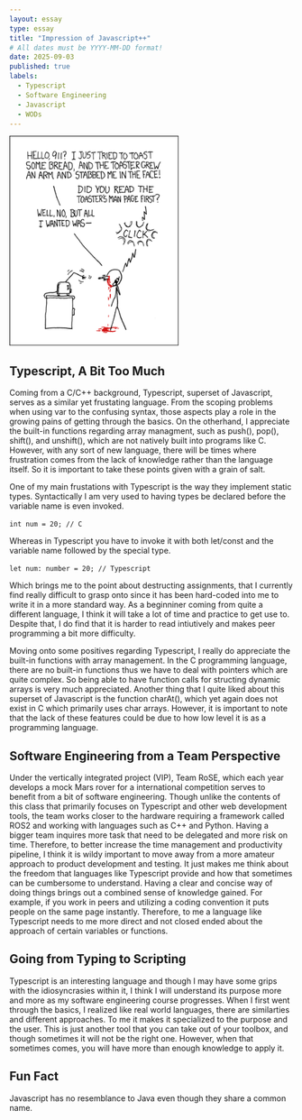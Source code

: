 ```yaml
---
layout: essay
type: essay
title: "Impression of Javascript++"
# All dates must be YYYY-MM-DD format!
date: 2025-09-03
published: true
labels:
  - Typescript
  - Software Engineering
  - Javascript
  - WODs
---
```


<img width="300px" class="rounded float-start pe-4" src="../img/smart-questions/rtfm.png">

## Typescript, A Bit Too Much

Coming from a C/C++ background, Typescript, superset of Javascript, serves as a similar yet frustating language. From the scoping problems when using var to the confusing syntax, those aspects play a role in the growing pains of getting through the basics. On the otherhand, I appreciate the built-in functions regarding array managment, such as push(), pop(), shift(), and unshift(), which are not natively built into programs like C. However, with any sort of new language, there will be times where frustration comes from the lack of knowledge rather than the language itself. So it is important to take these points given with a grain of salt. 

One of my main frustations with Typescript is the way they implement static types. Syntactically I am very used to having types be declared before the variable name is even invoked. 

`int num = 20; // C`

Whereas in Typescript you have to invoke it with both let/const and the variable name followed by the special type.

`let num: number = 20; // Typescript`

Which brings me to the point about destructing assignments, that I currently find really difficult to grasp onto since it has been hard-coded into me to write it in a more standard way. As a beginniner coming from quite a different language, I think it will take a lot of time and practice to get use to. Despite that, I do find that it is harder to read intiutively and makes peer programming a bit more difficulty.

Moving onto some positives regarding Typescript, I really do appreciate the built-in functions with array management. In the C programming language, there are no built-in functions thus we have to deal with pointers which are quite complex. So being able to have function calls for structing dynamic arrays is very much appreciated. Another thing that I quite liked about this superset of Javascript is the function charAt(), which yet again does not exist in C which primarily uses char arrays. However, it is important to note that the lack of these features could be due to how low level it is as a programming language.

## Software Engineering from a Team Perspective

Under the vertically integrated project (VIP), Team RoSE, which each year develops a mock Mars rover for a international competition serves to benefit from a bit of software engineering. Though unlike the contents of this class that primarily focuses on Typescript and other web development tools, the team works closer to the hardware requiring a framework called ROS2 and working with languages such as C++ and Python. Having a bigger team inquires more task that need to be delegated and more risk on time. Therefore, to better increase the time management and productivity pipeline, I think it is wildy important to move away from a more amateur approach to product development and testing. It just makes me think about the freedom that languages like Typescript provide and how that sometimes can be cumbersome to understand. Having a clear and concise way of doing things brings out a combined sense of knowledge gained. For example, if you work in peers and utilizing a coding convention it puts people on the same page instantly. Therefore, to me a language like Typescript needs to me more direct and not closed ended about the approach of certain variables or functions.

## Going from Typing to Scripting

Typescript is an interesting language and though I may have some grips with the idiosyncrasies within it, I think I will understand its purpose more and more as my software engineering course progresses. When I first went through the basics, I realized like real world languages, there are similarties and different approaches. To me it makes it specialized to the purpose and the user. This is just another tool that you can take out of your toolbox, and though sometimes it will not be the right one. However, when that sometimes comes, you will have more than enough knowledge to apply it.

## Fun Fact
Javascript has no resemblance to Java even though they share a common name.
